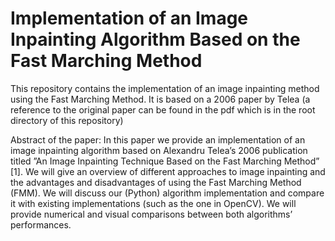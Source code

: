 # Implementation of an Image Inpainting Algorithm Based on the Fast Marching Method

This repository contains the implementation of an image inpainting method using the Fast Marching Method. It is based on a 2006 paper by Telea (a reference to the original paper can be found in the pdf which is in the root directory of this repository)

Abstract of the paper:
In this paper we provide an implementation of an image inpainting algorithm based on Alexandru Telea’s 2006 publication titled ”An Image Inpainting Technique Based on the Fast Marching Method” [1]. We will give
an overview of different approaches to image inpainting and the advantages and disadvantages of using the Fast Marching Method (FMM). We
will discuss our (Python) algorithm implementation and compare it with
existing implementations (such as the one in OpenCV). We will provide
numerical and visual comparisons between both algorithms’ performances.
